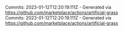 Commits: 2023-01-12T12:20:19.111Z - Generated via https://github.com/marketplace/actions/artificial-grass
<br>
Commits: 2023-01-12T12:20:19.111Z - Generated via https://github.com/marketplace/actions/artificial-grass
<br>
